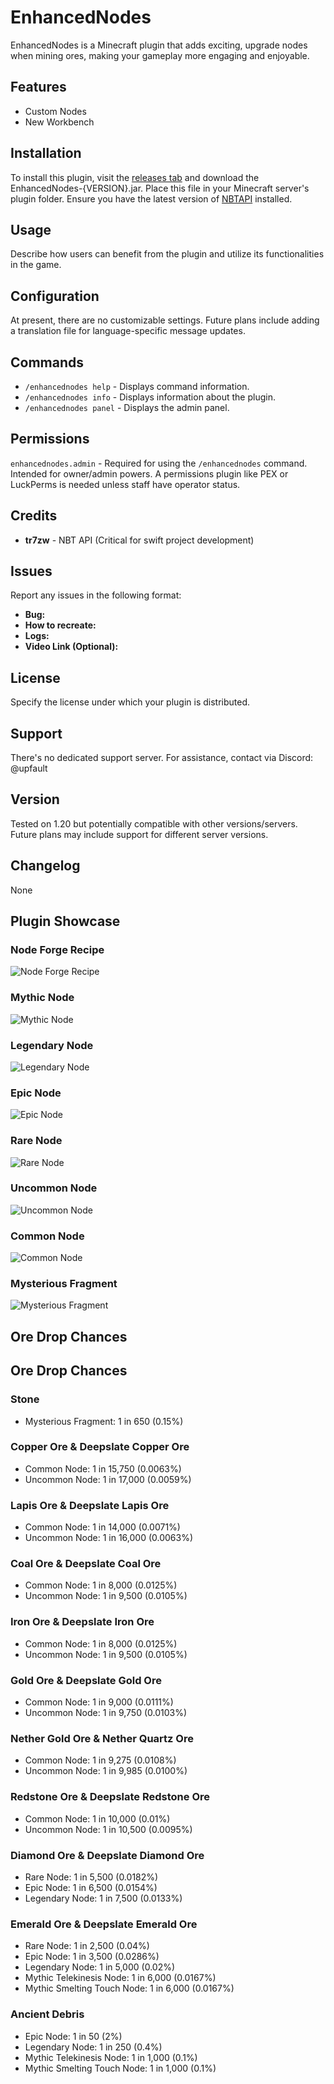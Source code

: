# EnhancedNodes

EnhancedNodes is a Minecraft plugin that adds exciting, upgrade nodes when mining ores, making your gameplay more engaging and enjoyable.

## Features

- Custom Nodes
- New Workbench

## Installation

To install this plugin, visit the [releases tab](https://github.com/EnhancedNodes/releases) and download the EnhancedNodes-{VERSION}.jar. Place this file in your Minecraft server's plugin folder. Ensure you have the latest version of [NBTAPI](https://www.spigotmc.org/resources/nbt-api.7939/) installed.

## Usage

Describe how users can benefit from the plugin and utilize its functionalities in the game.

## Configuration

At present, there are no customizable settings. Future plans include adding a translation file for language-specific message updates.

## Commands

- `/enhancednodes help` - Displays command information.
- `/enhancednodes info` - Displays information about the plugin.
- `/enhancednodes panel` - Displays the admin panel.

## Permissions

`enhancednodes.admin` - Required for using the `/enhancednodes` command. Intended for owner/admin powers. A permissions plugin like PEX or LuckPerms is needed unless staff have operator status.

## Credits

- **tr7zw** - NBT API (Critical for swift project development)

## Issues

Report any issues in the following format:
- **Bug:**
- **How to recreate:**
- **Logs:**
- **Video Link (Optional):**

## License

Specify the license under which your plugin is distributed.

## Support

There's no dedicated support server. For assistance, contact via Discord: @upfault

## Version

Tested on 1.20 but potentially compatible with other versions/servers. Future plans may include support for different server versions.

## Changelog

None

## Plugin Showcase

### Node Forge Recipe
![Node Forge Recipe](https://i.imgur.com/kV5n496.png)

### Mythic Node
![Mythic Node](https://i.imgur.com/Yc3Qs8V.png)

### Legendary Node
![Legendary Node](https://i.imgur.com/sz7Ytbf.png)

### Epic Node
![Epic Node](https://i.imgur.com/5XUIRLZ.png)

### Rare Node
![Rare Node](https://i.imgur.com/dvVFuFa.png)

### Uncommon Node
![Uncommon Node](https://i.imgur.com/tWb0hY5.png)

### Common Node
![Common Node](https://i.imgur.com/FTG1FbH.png)

### Mysterious Fragment
![Mysterious Fragment](https://i.imgur.com/f2vIB1m.png)


## Ore Drop Chances

## Ore Drop Chances

### Stone
- Mysterious Fragment: 1 in 650 (0.15%)

### Copper Ore & Deepslate Copper Ore
- Common Node: 1 in 15,750 (0.0063%)
- Uncommon Node: 1 in 17,000 (0.0059%)

### Lapis Ore & Deepslate Lapis Ore
- Common Node: 1 in 14,000 (0.0071%)
- Uncommon Node: 1 in 16,000 (0.0063%)

### Coal Ore & Deepslate Coal Ore
- Common Node: 1 in 8,000 (0.0125%)
- Uncommon Node: 1 in 9,500 (0.0105%)

### Iron Ore & Deepslate Iron Ore
- Common Node: 1 in 8,000 (0.0125%)
- Uncommon Node: 1 in 9,500 (0.0105%)

### Gold Ore & Deepslate Gold Ore
- Common Node: 1 in 9,000 (0.0111%)
- Uncommon Node: 1 in 9,750 (0.0103%)

### Nether Gold Ore & Nether Quartz Ore
- Common Node: 1 in 9,275 (0.0108%)
- Uncommon Node: 1 in 9,985 (0.0100%)

### Redstone Ore & Deepslate Redstone Ore
- Common Node: 1 in 10,000 (0.01%)
- Uncommon Node: 1 in 10,500 (0.0095%)

### Diamond Ore & Deepslate Diamond Ore
- Rare Node: 1 in 5,500 (0.0182%)
- Epic Node: 1 in 6,500 (0.0154%)
- Legendary Node: 1 in 7,500 (0.0133%)

### Emerald Ore & Deepslate Emerald Ore
- Rare Node: 1 in 2,500 (0.04%)
- Epic Node: 1 in 3,500 (0.0286%)
- Legendary Node: 1 in 5,000 (0.02%)
- Mythic Telekinesis Node: 1 in 6,000 (0.0167%)
- Mythic Smelting Touch Node: 1 in 6,000 (0.0167%)

### Ancient Debris
- Epic Node: 1 in 50 (2%)
- Legendary Node: 1 in 250 (0.4%)
- Mythic Telekinesis Node: 1 in 1,000 (0.1%)
- Mythic Smelting Touch Node: 1 in 1,000 (0.1%)

